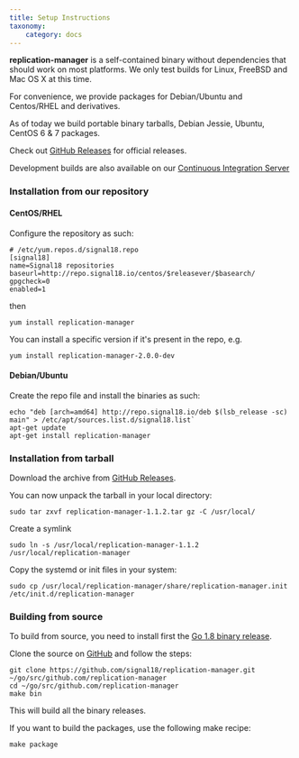 ```yaml
---
title: Setup Instructions
taxonomy:
    category: docs
---
```


**replication-manager** is a self-contained binary without dependencies that should work on most platforms. We only test builds for Linux, FreeBSD and Mac OS X at this time.

For convenience, we provide packages for Debian/Ubuntu and Centos/RHEL and derivatives.

As of today we build portable binary tarballs, Debian Jessie, Ubuntu, CentOS 6 & 7 packages.

Check out [GitHub Releases](https://github.com/signal18/replication-manager/releases) for official releases.

Development builds are also available on our [Continuous Integration Server](http://ci.signal18.io/mrm/builds/)

### Installation from our repository

#### CentOS/RHEL

Configure the repository as such:

```
# /etc/yum.repos.d/signal18.repo
[signal18]
name=Signal18 repositories
baseurl=http://repo.signal18.io/centos/$releasever/$basearch/
gpgcheck=0
enabled=1
```
then

`yum install replication-manager`

You can install a specific version if it's present in the repo, e.g.

`yum install replication-manager-2.0.0-dev`

#### Debian/Ubuntu

Create the repo file and install the binaries as such:

```
echo "deb [arch=amd64] http://repo.signal18.io/deb $(lsb_release -sc) main" > /etc/apt/sources.list.d/signal18.list`
apt-get update
apt-get install replication-manager
```

### Installation from tarball

Download the archive from [GitHub Releases](https://github.com/signal18/replication-manager/releases).

You can now unpack the tarball in your local directory:

`sudo tar zxvf replication-manager-1.1.2.tar gz -C /usr/local/`

Create a symlink

`sudo ln -s /usr/local/replication-manager-1.1.2 /usr/local/replication-manager`

Copy the systemd or init files in your system:

`sudo cp /usr/local/replication-manager/share/replication-manager.init /etc/init.d/replication-manager`

### Building from source

To build from source, you need to install first the [Go 1.8 binary release](https://golang.org/dl/).

Clone the source on [GitHub](https://github.com/signal18/replication-manager) and follow the steps:
```
git clone https://github.com/signal18/replication-manager.git ~/go/src/github.com/replication-manager
cd ~/go/src/github.com/replication-manager
make bin
```

This will build all the binary releases.

If you want to build the packages, use the following make recipe:
```
make package
```
